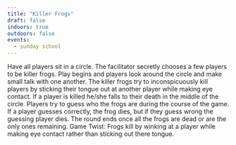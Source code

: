 ```yaml
---
title: "Killer Frogs"
draft: false
indoors: true
outdoors: false
events:
  - sunday school
---
```


Have all players sit in a circle. The facilitator secretly chooses a few players to be killer frogs. Play begins and players look around the circle and make small talk with one another. The killer frogs try to inconspicuously kill players by sticking their tongue out at another player while making eye contact. If a player is killed he/she falls to their death in the middle of the circle. Players try to guess who the frogs are during the course of the game. If a player guesses correctly, the frog dies, but if they guess wrong the guessing player dies. The round ends once all the frogs are dead or are the only ones remaining. Game Twist: Frogs kill by winking at a player while making eye contact rather than sticking out there tongue.

